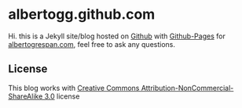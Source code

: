 # albertogg.github.com

Hi. this is a Jekyll site/blog hosted on [Github][github] with [Github-Pages][pages] for [albertogrespan.com][alberto], feel free to ask any questions.

## License

This blog works with [Creative Commons Attribution-NonCommercial-ShareAlike 3.0](http://creativecommons.org/licenses/by-nc-sa/3.0/legalcode) license


[github]: http://github.com/
[pages]: http://pages.github.com/
[alberto]: http://albertogrespan.com/
